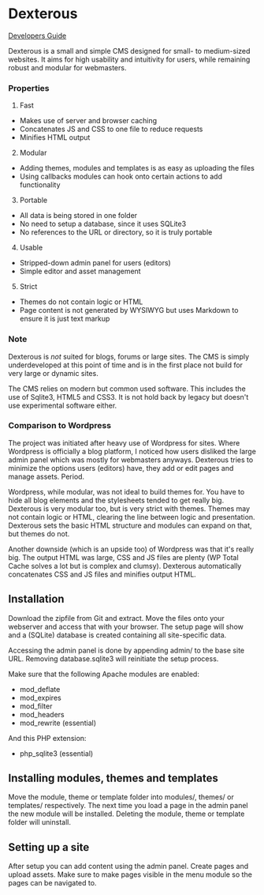 Dexterous
=========

[Developers Guide](DEVELOPERS-GUIDE.md)

Dexterous is a small and simple CMS designed for small- to medium-sized websites. It aims for high usability and intuitivity for users, while remaining robust and modular for webmasters.

### Properties
1. Fast 
 - Makes use of server and browser caching
 - Concatenates JS and CSS to one file to reduce requests
 - Minifies HTML output
2. Modular
 - Adding themes, modules and templates is as easy as uploading the files
 - Using callbacks modules can hook onto certain actions to add functionality
3. Portable
 - All data is being stored in one folder
 - No need to setup a database, since it uses SQLite3
 - No references to the URL or directory, so it is truly portable
4. Usable
 - Stripped-down admin panel for users (editors)
 - Simple editor and asset management
5. Strict
 - Themes do not contain logic or HTML
 - Page content is not generated by WYSIWYG but uses Markdown to ensure it is just text markup

### Note
Dexterous is _not_ suited for blogs, forums or large sites. The CMS is simply underdeveloped at this point of time and is in the first place not build for very large or dynamic sites.

The CMS relies on modern but common used software. This includes the use of Sqlite3, HTML5 and CSS3. It is not hold back by legacy but doesn't use experimental software either.

### Comparison to Wordpress
The project was initiated after heavy use of Wordpress for sites. Where Wordpress is officially a blog platform, I noticed how users disliked the large admin panel which was mostly for webmasters anyways. Dexterous tries to minimize the options users (editors) have, they add or edit pages and manage assets. Period.

Wordpress, while modular, was not ideal to build themes for. You have to hide all blog elements and the stylesheets tended to get really big. Dexterous is very modular too, but is very strict with themes. Themes may not contain logic or HTML, clearing the line between logic and presentation. Dexterous sets the basic HTML structure and modules can expand on that, but themes do not.

Another downside (which is an upside too) of Wordpress was that it's really big. The output HTML was large, CSS and JS files are plenty (WP Total Cache solves a lot but is complex and clumsy). Dexterous automatically concatenates CSS and JS files and minifies output HTML.

Installation
------------

Download the zipfile from Git and extract. Move the files onto your webserver and access that with your browser. The setup page will show and a (SQLite) database is created containing all site-specific data.

Accessing the admin panel is done by appending admin/ to the base site URL. Removing database.sqlite3 will reinitiate the setup process.

Make sure that the following Apache modules are enabled:
- mod_deflate
- mod_expires
- mod_filter
- mod_headers
- mod_rewrite (essential)

And this PHP extension:
- php_sqlite3 (essential)

Installing modules, themes and templates
-----------------------------

Move the module, theme or template folder into modules/, themes/ or templates/ respectively. The next time you load a page in the admin panel the new module will be installed. Deleting the module, theme or template folder will uninstall.

Setting up a site
-----------------

After setup you can add content using the admin panel. Create pages and upload assets. Make sure to make pages visible in the menu module so the pages can be navigated to.
